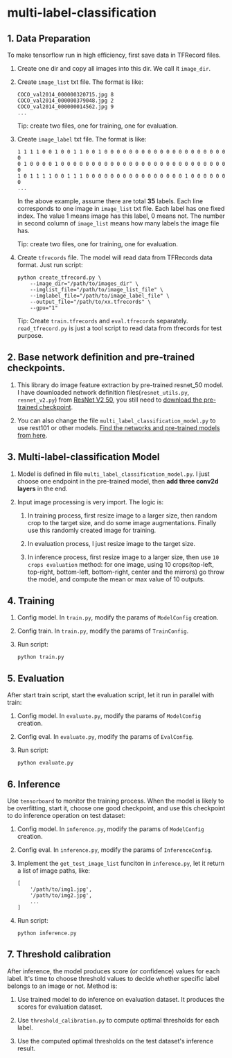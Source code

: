 # multi-label-classification

## 1. Data Preparation

To make tensorflow run in high efficiency, first save data in TFRecord files.

1. Create one dir and copy all images into this dir. We call it `image_dir`.

1. Create `image_list` txt file. The format is like:

    ```
    COCO_val2014_000000320715.jpg 8
    COCO_val2014_000000379048.jpg 2
    COCO_val2014_000000014562.jpg 9
    ...
    ```

    Tip: create two files, one for training, one for evaluation.

1. Create `image_label` txt file. The format is like:

    ```
    1 1 1 1 0 0 1 0 0 1 1 0 0 1 0 0 0 0 0 0 0 0 0 0 0 0 0 0 0 0 0 0 0 0 0
    0 1 0 0 0 0 1 0 0 0 0 0 0 0 0 0 0 0 0 0 0 0 0 0 0 0 0 0 0 0 0 0 0 0 0
    1 0 1 1 1 1 0 0 1 1 1 0 0 0 0 0 0 0 0 0 0 0 0 0 0 0 0 1 0 0 0 0 0 0 0
    ...
    ```

    In the above example, assume there are total **35** labels. Each line corresponds to one image in `image_list` txt file. Each label has one fixed index. The value 1 means image has this label, 0 means not. The number in second column of `image_list` means how many labels the image file has.

    Tip: create two files, one for training, one for evaluation.

1. Create `tfrecords` file. The model will read data from TFRecords data format. Just run script:

    ```
    python create_tfrecord.py \
        --image_dir="/path/to/images_dir" \
        --imglist_file="/path/to/image_list_file" \
        --imglabel_file="/path/to/image_label_file" \
        --output_file="/path/to/xx.tfrecords" \
        --gpu="1"
    ```

    Tip: Create `train.tfrecords` and `eval.tfrecords` separately. `read_tfrecord.py` is just a tool script to read data from tfrecords for test purpose.

## 2. Base network definition and pre-trained checkpoints.
1. This library do image feature extraction by pre-trained resnet_50 model. I have downloaded network definition files(`resnet_utils.py`, `resnet_v2.py`) from [ResNet V2 50](https://github.com/tensorflow/models/blob/master/research/slim/nets/resnet_v2.py), you still need to [download the pre-trained checkpoint](http://download.tensorflow.org/models/resnet_v2_50_2017_04_14.tar.gz).

1. You can also change the file `multi_label_classification_model.py` to use rest101 or other models. [Find the networks and pre-trained models from here](https://github.com/tensorflow/models/tree/master/research/slim).

## 3. Multi-label-classification Model

1. Model is defined in file `multi_label_classification_model.py`. I just choose one endpoint in the pre-trained model, then **add three conv2d layers** in the end.

1. Input image processing is very import. The logic is:
    1. In training process, first resize image to a larger size, then random crop to the target size, and do some image augmentations. Finally use this randomly created image for training.

    1. In evaluation process, I just resize image to the target size.

    1. In inference process, first resize image to a larger size, then use `10 crops evaluation` method: for one image, using 10 crops(top-left, top-right, bottom-left, bottom-right, center and the mirrors) go throw the model, and compute the mean or max value of 10 outputs.


## 4. Training

1. Config model. In `train.py`, modify the params of `ModelConfig` creation.

1. Config train. In `train.py`, modify the params of `TrainConfig`.

1. Run script:

    ```
    python train.py
    ```

## 5. Evaluation

After start train script, start the evaluation script, let it run in parallel with train:

1. Config model. In `evaluate.py`, modify the params of `ModelConfig` creation.

1. Config eval. In `evaluate.py`, modify the params of `EvalConfig`.

1. Run script:
    ```
    python evaluate.py
    ```

## 6. Inference

Use `tensorboard` to monitor the training process. When the model is likely to be overfitting, start it, choose one good checkpoint, and use this checkpoint to do inference operation on test dataset:

1. Config model. In `inference.py`, modify the params of `ModelConfig` creation.

1. Config eval. In `inference.py`, modify the params of `InferenceConfig`.

1. Implement the `get_test_image_list` funciton in `inference.py`, let it return a list of image paths, like:

    ```
    [
        '/path/to/img1.jpg',
        '/path/to/img2.jpg',
        ...
    ]
    ```

1. Run script:
    ```
    python inference.py
    ```

## 7. Threshold calibration

After inference, the model produces score (or confidence) values for each label. It's time to choose threshold values to decide whether specific label belongs to an image or not. Method is:

1. Use trained model to do inference on evaluation dataset. It produces the scores for evaluation dataset.

1. Use `threshold_calibration.py` to compute optimal thresholds for each label.

1. Use the computed optimal thresholds on the test dataset's inference result.
